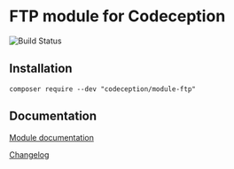 # FTP module for Codeception

![Build Status](https://github.com/Codeception/module-ftp/workflows/CI/badge.svg)

## Installation

```
composer require --dev "codeception/module-ftp"
```

## Documentation

<a href="https://codeception.com/docs/modules/FTP">Module documentation</a>

[Changelog](https://github.com/Codeception/module-ftp/releases)
